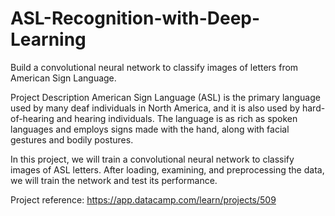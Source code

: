 # ASL-Recognition-with-Deep-Learning

Build a convolutional neural network to classify images of letters from American Sign Language.

Project Description
American Sign Language (ASL) is the primary language used by many deaf individuals in North America, and it is also used by hard-of-hearing and hearing individuals. The language is as rich as spoken languages and employs signs made with the hand, along with facial gestures and bodily postures.

In this project, we will train a convolutional neural network to classify images of ASL letters. After loading, examining, and preprocessing the data, we will train the network and test its performance.

Project reference: https://app.datacamp.com/learn/projects/509
